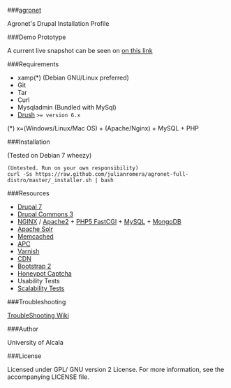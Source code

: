 ###[agronet](#)

Agronet's Drupal Installation Profile

###Demo Prototype

A current live snapshot can be seen on [on this link](http://agronet.appgee.net)

###Requirements

- xamp(*) (Debian GNU/Linux preferred)
- Git
- Tar
- Curl
- Mysqladmin (Bundled with MySql)
- [Drush](//github.com/drush-ops/drush) ``>= version 6.x``


(*) x=(Windows/Linux/Mac OS) + (Apache/Nginx) + MySQL + PHP

    
###Installation  


(Tested on Debian 7 wheezy)

```
(Untested. Run on your own responsibility)  
curl -Ss https://raw.github.com/julianromera/agronet-full-distro/master/_installer.sh | bash
```
     

###Resources

- [Drupal 7](https://drupal.org/drupal-7.0)
- [Drupal Commons 3](http://www.acquia.com/demo-drupal-commons-3)
- [NGINX]() / [Apache2]() + [PHP5 FastCGI]() + [MySQL]() + [MongoDB]()
- [Apache Solr](http://lucene.apache.org/solr/)
- [Memcached](http://memcached.org/)
- [APC](http://en.wikipedia.org/wiki/List_of_PHP_accelerators)
- [Varnish](https://www.varnish-cache.org/)
- [CDN](http://en.wikipedia.org/wiki/Content_delivery_network)
- [Bootstrap 2](http://getbootstrap.com/2.3.2/)
- [Honeypot Captcha](http://en.wikipedia.org/wiki/Honeypot_(computing))
- Usability Tests
- [Scalability Tests](https://github.com/julianromerajuarez/apachesolr-benchs)


###Troubleshooting

[TroubleShooting Wiki](https://github.com/julianromera/agronet/wiki/Troubleshooting)

###Author

University of Alcala

###License

Licensed under GPL/ GNU version 2 License. For more information, 
see the accompanying LICENSE file.  


